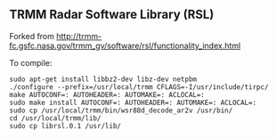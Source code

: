 ## TRMM Radar Software Library (RSL)

Forked from http://trmm-fc.gsfc.nasa.gov/trmm_gv/software/rsl/functionality_index.html

To compile:
```
sudo apt-get install libbz2-dev libz-dev netpbm
./configure --prefix=/usr/local/trmm CFLAGS=-I/usr/include/tirpc/
make AUTOCONF=: AUTOHEADER=: AUTOMAKE=: ACLOCAL=:
sudo make install AUTOCONF=: AUTOHEADER=: AUTOMAKE=: ACLOCAL=:
sudo cp /usr/local/trmm/bin/wsr88d_decode_ar2v /usr/bin/
cd /usr/local/trmm/lib/
sudo cp librsl.0.1 /usr/lib/
```
